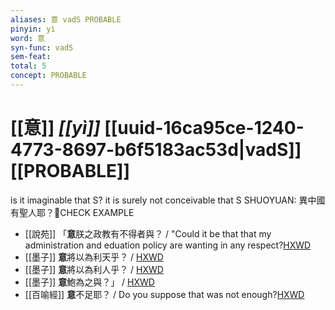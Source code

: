```yaml
---
aliases: 意 vadS PROBABLE
pinyin: yì
word: 意
syn-func: vadS
sem-feat: 
total: 5
concept: PROBABLE 
---
```

# [[意]] *[[yì]]*  [[uuid-16ca95ce-1240-4773-8697-b6f5183ac53d|vadS]] [[PROBABLE]]
is it imaginable that S? it is surely not conceivable that S SHUOYUAN: 異中國有聖人耶？CHECK EXAMPLE
 - [[說苑]] 「**意**朕之政教有不得者與？ / "Could it be that that my administration and eduation policy are wanting in any respect?[HXWD](https://hxwd.org/textview.html?location=CH1a0907_CHANT_001-8a.15)
 - [[墨子]] **意**將以為利天乎？
                     / [HXWD](https://hxwd.org/textview.html?location=CH1a0938_CHANT_005-10a.28)
 - [[墨子]] **意**將以為利人乎？
                     / [HXWD](https://hxwd.org/textview.html?location=CH1a0938_CHANT_005-10a.43)
 - [[墨子]] **意**鮑為之與？」
                     / [HXWD](https://hxwd.org/textview.html?location=CH1a0938_CHANT_008-7a.13)
 - [[百喻經]] **意**不足耶？ / Do you suppose that was not enough?[HXWD](https://hxwd.org/textview.html?location=KR6b0066_T_001-0545c.87)